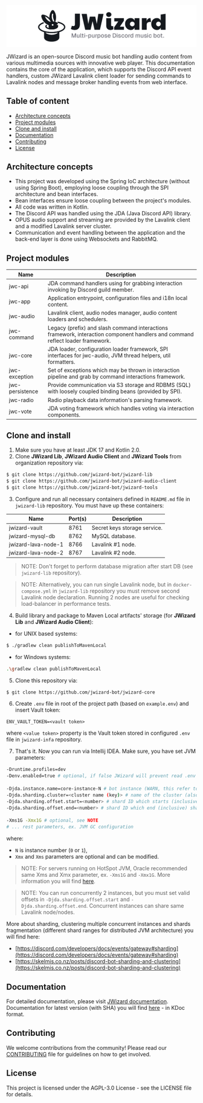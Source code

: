 ![](.github/banner.png)

JWizard is an open-source Discord music bot handling audio content from various multimedia sources with innovative web
player. This documentation contains the core of the application, which supports the Discord API event handlers, custom
JWizard Lavalink client loader for sending commands to Lavalink nodes and message broker handling events from web
interface.

## Table of content

* [Architecture concepts](#architecture-concepts)
* [Project modules](#project-modules)
* [Clone and install](#clone-and-install)
* [Documentation](#documentation)
* [Contributing](#contributing)
* [License](#license)

## Architecture concepts

* This project was developed using the Spring IoC architecture (without using Spring Boot), employing loose coupling
  through the SPI architecture and bean interfaces.
* Bean interfaces ensure loose coupling between the project's modules.
* All code was written in Kotlin.
* The Discord API was handled using the JDA (Java Discord API) library.
* OPUS audio support and streaming are provided by the Lavalink client and a modified Lavalink server cluster.
* Communication and event handling between the application and the back-end layer is done using Websockets and RabbitMQ.

## Project modules

| Name            | Description                                                                                                                    |
|-----------------|--------------------------------------------------------------------------------------------------------------------------------|
| jwc-api         | JDA command handlers using for grabbing interaction invoking by Discord guild member.                                          |
| jwc-app         | Application entrypoint, configuration files and i18n local content.                                                            |
| jwc-audio       | Lavalink client, audio nodes manager, audio content loaders and schedulers.                                                    |
| jwc-command     | Legacy (prefix) and slash command interactions framework, interaction component handlers and command reflect loader framework. |
| jwc-core        | JDA loader, configuration loader framework, SPI interfaces for jwc-audio, JVM thread helpers, util formatters.                 |
| jwc-exception   | Set of exceptions which may be thrown in interaction pipeline and grab by command interactions framework.                      |
| jwc-persistence | Provide communication via S3 storage and RDBMS (SQL) with loosely coupled binding beans (provided by SPI).                     |
| jwc-radio       | Radio playback data information's parsing framework.                                                                           |
| jwc-vote        | JDA voting framework which handles voting via interaction components.                                                          |

## Clone and install

1. Make sure you have at least JDK 17 and Kotlin 2.0.
2. Clone **JWizard Lib**, **JWizard Audio Client** and **JWizard Tools** from organization repository via:

```bash
$ git clone https://github.com/jwizard-bot/jwizard-lib
$ git clone https://github.com/jwizard-bot/jwizard-audio-client
$ git clone https://github.com/jwizard-bot/jwizard-tools
```

3. Configure and run all necessary containers defined in `README.md` file in `jwizard-lib` repository. You must have up
   these containers:

| Name                | Port(s) | Description                  |
|---------------------|---------|------------------------------|
| jwizard-vault       | 8761    | Secret keys storage service. |
| jwizard-mysql-db    | 8762    | MySQL database.              |
| jwizard-lava-node-1 | 8766    | Lavalink #1 node.            |
| jwizard-lava-node-2 | 8767    | Lavalink #2 node.            |

> NOTE: Don't forget to perform database migration after start DB (see `jwizard-lib` repository).

> NOTE: Alternatively, you can run single Lavalink node, but in `docker-compose.yml` in `jwizard-lib` repository you
> must remove second Lavalink node declaration. Running 2 nodes are useful for checking load-balancer in performance
> tests.

4. Build library and package to Maven Local artifacts' storage (for **JWizard Lib** and **JWizard Audio Client**):

* for UNIX based systems:

```bash
$ ./gradlew clean publishToMavenLocal
```

* for Windows systems:

```bash
.\gradlew clean publishToMavenLocal
```

5. Clone this repository via:

```bash
$ git clone https://github.com/jwizard-bot/jwizard-core
```

6. Create `.env` file in root of the project path (based on `example.env`) and insert Vault token:

```properties
ENV_VAULT_TOKEN=<vault token>
```

where `<value token>` property is the Vault token stored in configured `.env` file in `jwizard-infa` repository.

7. That's it. Now you can run via Intellij IDEA. Make sure, you have set JVM parameters:

```bash
-Druntime.profiles=dev
-Denv.enabled=true # optional, if false JWizard will prevent read .env file

-Djda.instance.name=core-instance-N # bot instance (WARN, this refer to Vault backend prefix, not for clustering key)
-Djda.sharding.cluster=<cluster name (key)> # name of the cluster (also cluster key)
-Djda.sharding.offset.start=<number> # shard ID which starts (inclusive) shards pool in this cluster
-Djda.sharding.offset.end=<number> # shard ID which end (inclusive) shards pool in this cluster

-Xms1G -Xmx1G # optional, see NOTE
# ... rest parameters, ex. JVM GC configuration
```

where:

* `N` is instance number (`0` or `1`),
* `Xmx` and `Xms` parameters are optional and can be modified.

> NOTE: For servers running on HotSpot JVM, Oracle recommended same Xms and Xmx parameter, ex. `-Xms1G` and `-Xmx1G`.
> More information you will
> find [here](https://docs.oracle.com/cd/E74363_01/ohi_vbp_-_installation_guide--20160224-094432-html-chunked/s66.html).

> NOTE: You can run concurrently 2 instances, but you must set valid offsets in `-Djda.sharding.offset.start` and
> `-Djda.sharding.offset.end`. Concurrent instances can share same Lavalink node/nodes.

More about sharding, clustering multiple concurrent instances and shards fragmentation (different shard ranges for
distributed JVM architecture) you will find here:

* [https://discord.com/developers/docs/events/gateway#sharding](https://discord.com/developers/docs/events/gateway#sharding)
* [https://skelmis.co.nz/posts/discord-bot-sharding-and-clustering](https://skelmis.co.nz/posts/discord-bot-sharding-and-clustering)

## Documentation

For detailed documentation, please visit [JWizard documentation](https://jwizard.pl/docs).
<br>
Documentation for latest version (with SHA) you will find [here](https://docs.jwizard.pl/jwc) - in KDoc format.

## Contributing

We welcome contributions from the community! Please read our [CONTRIBUTING](./CONTRIBUTING) file for guidelines on how
to get involved.

## License

This project is licensed under the AGPL-3.0 License - see the LICENSE file for details.
